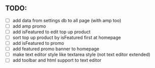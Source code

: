 ## TODO: 
- [ ] add data from settings db to all page (with amp too)
- [ ] add amp promo
- [ ] add isFeatured to edit top up product
- [ ] sort top up product by isFeatured first at homepage
- [ ] add isFeatured to promo
- [ ] add featured promo banner to homepage
- [ ] make text editor style like textarea style (not text editor extended)
- [ ] add toolbar and html support to text editor
